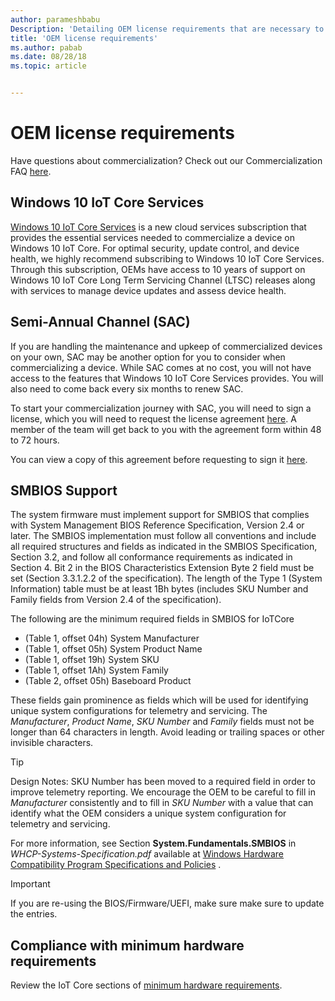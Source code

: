 ```yaml
---
author: parameshbabu
Description: 'Detailing OEM license requirements that are necessary to complete in order to commercialize with Windows 10 IoT.'
title: 'OEM license requirements'
ms.author: pabab
ms.date: 08/28/18
ms.topic: article


---
```


# OEM license requirements

Have questions about commercialization? Check out our Commercialization FAQ [here](CommercializationFAQ.md). 

## Windows 10 IoT Core Services 
 
[Windows 10 IoT Core Services](https://docs.microsoft.com/en-us/windows-hardware/manufacture/iot/iotcoreservicesoverview) is a new cloud services subscription that provides the essential services needed to commercialize a device on Windows 10 IoT Core. For optimal security, update control, and device health, we highly recommend subscribing to Windows 10 IoT Core Services. Through this subscription, OEMs have access to 10 years of support on Windows 10 IoT Core Long Term Servicing Channel (LTSC) releases along with services to manage device updates and assess device health. 
 
## Semi-Annual Channel (SAC) 

If you are handling the maintenance and upkeep of commercialized devices on your own, SAC may be another option for you to consider when commercializing a device. While SAC comes at no cost, you will not have access to the features that Windows 10 IoT Core Services provides. You will also need to come back every six months to renew SAC. 
 
To start your commercialization journey with SAC, you will need to sign a license, which you will need to request the license agreement [here](https://www.surveygizmo.com/s3/4619100/SAC-Commercialization-Agreement). A member of the team will get back to you with the agreement form within 48 to 72 hours.  

You can view a copy of this agreement before requesting to sign it [here](https://az835927.vo.msecnd.net/sites/iot/Resources/documents/Commercial-License.pdf). 


## SMBIOS Support

The system firmware must implement support for SMBIOS that complies with System Management BIOS Reference Specification, Version 2.4 or later. The SMBIOS implementation must follow all conventions and include all required structures and fields as indicated in the SMBIOS Specification, Section 3.2, and follow all conformance requirements as indicated in Section 4. Bit 2 in the BIOS Characteristics Extension Byte 2 field must be set (Section 3.3.1.2.2 of the specification). The length of the Type 1 (System Information) table must be at least 1Bh bytes (includes SKU Number and Family fields from Version 2.4 of the specification).

The following are the minimum required fields in SMBIOS for IoTCore 

* (Table 1, offset 04h) System Manufacturer
* (Table 1, offset 05h) System Product Name
* (Table 1, offset 19h) System SKU
* (Table 1, offset 1Ah) System Family
* (Table 2, offset 05h) Baseboard Product

These fields gain prominence as fields which will be used for identifying unique system configurations for telemetry and servicing. The *Manufacturer*, *Product Name*, *SKU Number* and *Family* fields must not be longer than 64 characters in length. Avoid leading or trailing spaces or other invisible characters.

> [!TIP]
> Design Notes: SKU Number has been moved to a required field in order to improve telemetry reporting. We encourage the OEM to be careful to fill in *Manufacturer* consistently and to fill in *SKU Number* with a value that can identify what the OEM considers a unique system configuration for telemetry and servicing.

For more information, see Section **System.Fundamentals.SMBIOS** in *WHCP-Systems-Specification.pdf* available at [Windows Hardware Compatibility Program Specifications and Policies](https://docs.microsoft.com/windows-hardware/design/compatibility/whcp-specifications-policies) .

> [!IMPORTANT]
> If you are re-using the BIOS/Firmware/UEFI, make sure make sure to update the entries.


## Compliance with minimum hardware requirements

Review the IoT Core sections of [minimum hardware requirements](https://msdn.microsoft.com/library/windows/hardware/dn915086(v=vs.85).aspx).


